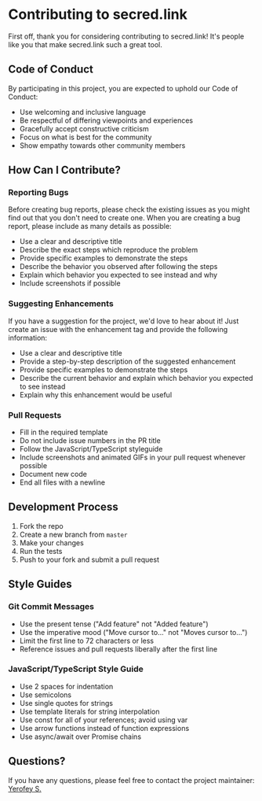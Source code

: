 # Contributing to secred.link

First off, thank you for considering contributing to secred.link! It's people like you that make secred.link such a great tool.

## Code of Conduct

By participating in this project, you are expected to uphold our Code of Conduct:

- Use welcoming and inclusive language
- Be respectful of differing viewpoints and experiences
- Gracefully accept constructive criticism
- Focus on what is best for the community
- Show empathy towards other community members

## How Can I Contribute?

### Reporting Bugs

Before creating bug reports, please check the existing issues as you might find out that you don't need to create one. When you are creating a bug report, please include as many details as possible:

* Use a clear and descriptive title
* Describe the exact steps which reproduce the problem
* Provide specific examples to demonstrate the steps
* Describe the behavior you observed after following the steps
* Explain which behavior you expected to see instead and why
* Include screenshots if possible

### Suggesting Enhancements

If you have a suggestion for the project, we'd love to hear about it! Just create an issue with the enhancement tag and provide the following information:

* Use a clear and descriptive title
* Provide a step-by-step description of the suggested enhancement
* Provide specific examples to demonstrate the steps
* Describe the current behavior and explain which behavior you expected to see instead
* Explain why this enhancement would be useful

### Pull Requests

* Fill in the required template
* Do not include issue numbers in the PR title
* Follow the JavaScript/TypeScript styleguide
* Include screenshots and animated GIFs in your pull request whenever possible
* Document new code
* End all files with a newline

## Development Process

1. Fork the repo
2. Create a new branch from `master`
3. Make your changes
4. Run the tests
5. Push to your fork and submit a pull request

## Style Guides

### Git Commit Messages

* Use the present tense ("Add feature" not "Added feature")
* Use the imperative mood ("Move cursor to..." not "Moves cursor to...")
* Limit the first line to 72 characters or less
* Reference issues and pull requests liberally after the first line

### JavaScript/TypeScript Style Guide

* Use 2 spaces for indentation
* Use semicolons
* Use single quotes for strings
* Use template literals for string interpolation
* Use const for all of your references; avoid using var
* Use arrow functions instead of function expressions
* Use async/await over Promise chains

## Questions?

If you have any questions, please feel free to contact the project maintainer:
[Yerofey S.](https://github.com/yerofey) 